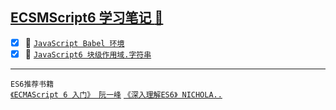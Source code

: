 <a href="#top" id="top"> ECSMScript6 学习笔记 :maple_leaf:</a>
------

- [x] :maple_leaf: [`JavaScript Babel 环境`](https://github.com/kickgod/Script/blob/master/Document/ECS6LetConstStringFunction.md/ES6Babel.md)
- [x] :maple_leaf: [`JavaScript6 块级作用域.字符串`](https://github.com/kickgod/Script/blob/master/Document/ECS6LetConstStringFunction.md)

-----
`ES6推荐书籍` <br/>
[`《ECMAScript 6 入门》 阮一峰`](http://es6.ruanyifeng.com/) [`《深入理解ES6》 NICHOLA..`](https://segmentfault.com/a/1190000010199272)

